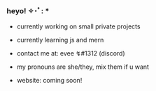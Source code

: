 ### heyo! ✧･ﾟ: * 

- currently working on small private projects

- currently learning js and mern 

- contact me at: evee ↯#1312 (discord) 

- my pronouns are she/they, mix them if u want 

- website: coming soon! 


